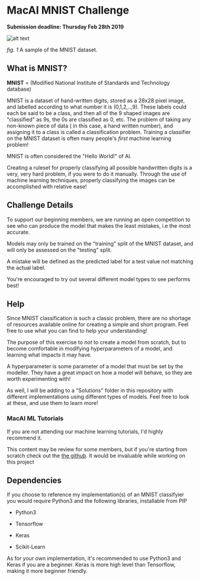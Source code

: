 # MacAI MNIST Challenge

**Submission deadline: Thursday Feb 28th 2019**

![alt text](https://raw.githubusercontent.com/Jzar/MacAI-MNIST-Challenge/master/MNIST.png)

*fig. 1* A sample of the MNIST dataset. 

## What is MNIST?

**MNIST** = (Modified National Institute of Standards and Technology database) 

MNIST is a dataset of hand-written digits, stored as a 28x28 pixel image, and labelled according to what number it is (0,1,2,..,9). 
These labels could each be said to be a class, and then all of the 9 shaped images are "classified" as 9s, the 0s are classified as 0, etc.
The problem of taking any non-known piece of data ( in this case, a hand written number), and assigning it to a class is called a classification
problem. Training a classifier on the MNIST dataset is often many people's *first* machine learning problem!

MNIST is often considered the "Hello World!" of AI.

Creating a ruleset for properly classifying  all possible handwritten digits is a very, very hard problem, if you were to do it manually.
Through the use of machine learning techniques, properly classifying the images can be accomplished with relative ease!

## Challenge Details

To support our beginning members, we are running an open competition to see who can produce the model that makes the least mistakes, i.e the most accurate.

Models may only be trained on the "training" split of the MNIST dataset, and will only be assessed on the "testing" split.

A mistake will be defined as the predicted label for a test value *not* matching the actual label.

You're encouraged to try out several different model types to see performs best!

## Help

Since MNIST classification is such a classic problem, there are no shortage of resources available online for creating a simple and short program. Feel free to use what you can find to help your understanding!

The purpose of this exercise to *not* to create a model from scratch, but to become comfortable in modifying hyperparameters of a model, and learning what impacts it may have.

A hyperparameter is some parameter of a model that must be set by the modeller. They have a great impact on how a model will behave, so they are worth experimenting with!

As well, I will be adding to a "Solutions" folder in this repository with different implementations using different types of models. Feel free to look at these, and use them to learn more!

### MacAI ML Tutorials

If you are not attending our machine learning tutorials, I'd highly recommend it. 

This content may be review for some members, but if you're starting from scratch check out the [the github](https://github.com/akiljames83/MacAI-2018). It would be invaluable while working on this project



## Dependencies

If you choose to reference my implementation(s) of an MNIST classifyier you would require Python3 and the following libraries, installable from PIP

- Python3

- Tensorflow

- Keras

- Scikit-Learn

As for your own implementation, it's recommended to use Python3 and Keras if you are a beginner. Keras is more high level than Tensorflow, making it more beginner friendly.

